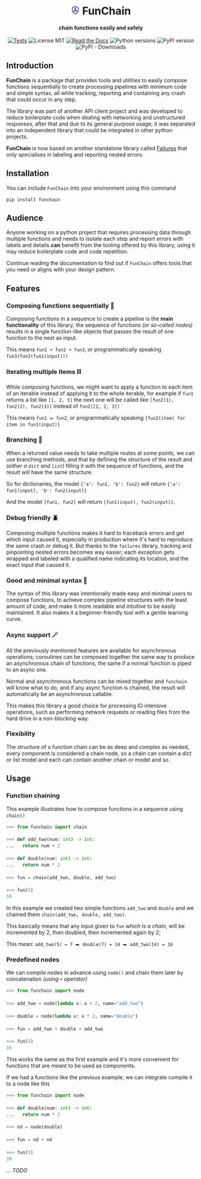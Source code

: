 <div align="center" id="heading">
  <h1><img src="./docs/_static/favicon/favicon.svg" alt="logo" width="24" height="24" /> FunChain</h1>
  <strong style="">chain functions easily and safely</strong>
  <div>
    <br/>
    <a href="https://github.com/mediadnan/funchain/actions/workflows/tests.yml"><img src="https://github.com/mediadnan/funchain/actions/workflows/tests.yml/badge.svg" alt="Tests" /></a>
    <img src="https://img.shields.io/github/license/mediadnan/funchain" alt="License MIT" />
    <a href="https://funchain.readthedocs.io/en/latest/"><img src="https://img.shields.io/readthedocs/fast-chain" alt="Read the Docs"></a>
    <img src="https://img.shields.io/pypi/pyversions/funchain" alt="Python versions" />
    <img src="https://img.shields.io/pypi/v/funchain" alt="PyPI version" />
    <img src="https://img.shields.io/pypi/dm/funchain" alt="PyPI - Downloads"/>
  </div>
</div> 


## Introduction
**FunChain** is a package that provides tools and utilities to easily compose functions sequentially
to create processing pipelines with minimum code and simple syntax,
all while tracking, reporting and containing any crash that could occur in any step.  

The library was part of another API client project and was developed to reduce boilerplate code when dealing
with networking and unstructured responses, after that and due to its general purpose usage, it was separated 
into an independent library that could be integrated in other python projects.

**FunChain** is now based on another standalone library called [Failures](https://pypi.org/project/failures/)
that only specialises in labeling and reporting nested errors.

## Installation
You can include ``FunChain`` into your environment using this command

````shell
pip install funchain
````

## Audience
Anyone working on a python project that requires processing data through multiple functions and needs to isolate
each step and report errors with labels and details **can** benefit from the tooling offered by this library,
using it may reduce boilerplate code and code repetition.

Continue reading the documentation to find out if ``FunChain`` offers tools that you need 
or aligns with your design pattern.

## Features
### Composing functions sequentially 🔗
Composing functions in a sequence to create a pipeline
is the **main functionality** of this library, the sequence
of functions *(or so-called nodes)* results in a single
function-like objects that passes the result of one function
to the next as input.

This means `fun1 ➜ fun2 ➜ fun3`, or programmatically speaking
`fun3(fun2(fun1(input)))`

### Iterating multiple items ⛓️
While composing functions, we might want to apply a function
to each item of an iterable instead of applying it to the whole
iterable, for example if ``fun1`` returns a list like ``[1, 2, 3]`` 
the next one will be called like ``[fun2(1), fun2(2), fun2(3)]`` 
instead of ``fun2([1, 2, 3])``

This means `fun1 ⭄ fun2`, or programmatically speaking 
`[fun2(item) for item in fun1(input)]`

### Branching 🦑
When a returned value needs to take multiple routes at some points,
we can use branching methods, and that by defining the structure
of the result and _(either a ``dict`` and ``list``)_ filling it
with the sequence of functions, and the result will have the same 
structure.

So for dictionaries, the model `{'a': fun1, 'b': fun2}` will return
`{'a': fun1(input), 'b': fun2(input)}`

And the model `[fun1, fun2]` will return `[fun1(input), fun2(input)]`.

### Debug friendly 🪲
Composing multiple functions makes it hard
to traceback errors and get which input caused it,
especially in production where it's hard to reproduce 
the same crash or debug it.
But thanks to the ``failures`` library, tracking and pinpointing 
nested errors becomes way easier; each exception gets wrapped
and labeled with a qualified name indicating its location, and
the exact input that caused it.

### Good and minimal syntax 🎈
The syntax of this library was intentionally made easy and minimal users to compose functions,
to achieve complex pipeline structures with the least amount of code, and make it more readable and intuitive
to be easily maintained. It also makes it a beginner-friendly tool with a gentle learning curve.

### Async support 🪄
All the previously mentioned features are available for asynchronous
operations; coroutines can be composed together the same way to produce
an asynchronous chain of functions,
the same if a normal function is piped to an async one.

Normal and asynchronous functions can be mixed together and
`funchain` will know what to do, and if any async function is chained,
the result will automatically be an asynchronous callable.

This makes this library a good choice for processing IO intensive
operations, such as performing network requests or reading files from
the hard drive in a non-blocking way.

### Flexibility
The structure of a function chain can be as deep and complex as needed,
every component is considered a chain node, so a chain can contain a
dict or list model and each can contain another chain or model and so.

## Usage
### Function chaining

This example illustrates how to compose functions in a sequence
using `chain()`

```python
>>> from funchain import chain

>>> def add_two(num: int) -> int:
...   return num + 2

>>> def double(num: int) -> int:
...   return num * 2

>>> fun = chain(add_two, double, add_two)

>>> fun(5)
16
```
In this example we created two simple functions `add_two` and `double`
and we chained them `chain(add_two, double, add_two)`.

This basically means that any input given to `fun` _which is a chain_,
will be incremented by 2, then doubled, then incremented again by 2;

This mean: `add_two(5) = 7 ⮕ double(7) = 14 ⮕ add_two(14) = 16`

### Predefined nodes
We can compile nodes in advance using `node()` and chain them later
by concatenation _(using_ `+` _operator)_

```python
>>> from funchain import node

>>> add_two = node(lambda x: x + 2, name="add_two")

>>> double = node(lambda x: x * 2, name="double")

>>> fun = add_two + double + add_two

>>> fun(5)
16
```

This works the same as the first example and it's more convenient for functions that are meant to be used
as components.

If we had a functions like the previous example,
we can integrate compile it to a node like this

```python
>>> from funchain import node

>>> def double(num: int) -> int:
...   return num * 2

>>> nd = node(double)

>>> fun = nd + nd

>>> fun(5)
20
```


_... TODO_